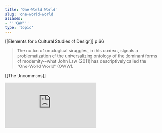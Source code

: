 ```yaml
---
title: 'One-World World'
slug: 'one-world-world'
aliases:
- '''OWW'''
type: 'topic'
---
```


[[Ele­ments for a Cultural Studies of Design]] p.66
>The notion of ontological struggles, in this context, signals a problematization of the universalizing ontology of the dominant forms of modernity--what John Law (2011) has descriptively called the "One-­World World" (OWW).

[[The Uncommons]]

![](https://static.meri.garden/6529a4a47a6c105a6c864d1b6d17f536.pdf)